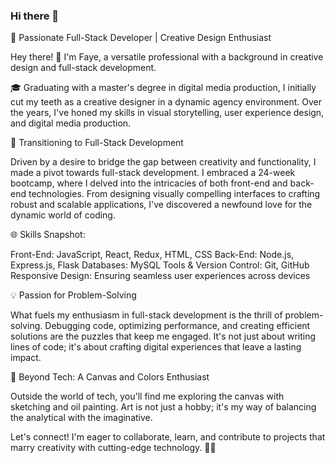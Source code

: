 ### Hi there 👋

<!--
**feichen0826/feichen0826** is a ✨ _special_ ✨ repository because its `README.md` (this file) appears on your GitHub profile.

Here are some ideas to get you started:

- 🔭 I’m currently working on ...
- 🌱 I’m currently learning ...
- 👯 I’m looking to collaborate on ...
- 🤔 I’m looking for help with ...
- 💬 Ask me about ...
- 📫 How to reach me: ...
- 😄 Pronouns: ...
- ⚡ Fun fact: ...
-->🚀 Passionate Full-Stack Developer | Creative Design Enthusiast

Hey there! 👋 I'm Faye, a versatile professional with a background in creative design and full-stack development.

🎓 Graduating with a master's degree in digital media production, I initially cut my teeth as a creative designer in a dynamic agency environment. Over the years, I've honed my skills in visual storytelling, user experience design, and digital media production.

🚀 Transitioning to Full-Stack Development

Driven by a desire to bridge the gap between creativity and functionality, I made a pivot towards full-stack development. I embraced a 24-week bootcamp, where I delved into the intricacies of both front-end and back-end technologies. From designing visually compelling interfaces to crafting robust and scalable applications, I've discovered a newfound love for the dynamic world of coding.

🌐 Skills Snapshot:

Front-End: JavaScript, React, Redux, HTML, CSS
Back-End: Node.js, Express.js, Flask
Databases: MySQL
Tools & Version Control: Git, GitHub
Responsive Design: Ensuring seamless user experiences across devices

💡 Passion for Problem-Solving

What fuels my enthusiasm in full-stack development is the thrill of problem-solving. Debugging code, optimizing performance, and creating efficient solutions are the puzzles that keep me engaged. It's not just about writing lines of code; it's about crafting digital experiences that leave a lasting impact.

🌈 Beyond Tech: A Canvas and Colors Enthusiast

Outside the world of tech, you'll find me exploring the canvas with sketching and oil painting. Art is not just a hobby; it's my way of balancing the analytical with the imaginative.

Let's connect! I'm eager to collaborate, learn, and contribute to projects that marry creativity with cutting-edge technology. 🚀✨
